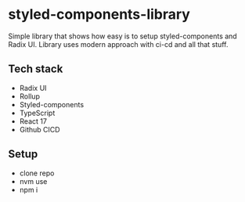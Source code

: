 # styled-components-library
Simple library that shows how easy is to setup styled-components and Radix UI.
Library uses modern approach with ci-cd and all that stuff.

## Tech stack
* Radix UI
* Rollup
* Styled-components
* TypeScript
* React 17
* Github CICD

## Setup
* clone repo
* nvm use
* npm i